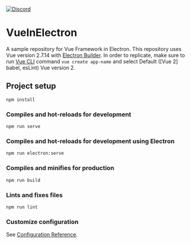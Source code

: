 [![Discord](https://img.shields.io/discord/129301308883730432.svg?color=7289da&label=Discord&logo=discord&style=flat-square)](https://discord.gg/0imKLxQ9nffTVfG2) 

# VueInElectron
A sample repository for Vue Framework in Electron. This repository uses Vue version 2.7.14 with [Electron Builder](https://github.com/nklayman/vue-cli-plugin-electron-builder).
In order to replicate, make sure to run [Vue CLI](https://cli.vuejs.org/) command `vue create app-name` and select Default \(\[Vue 2\] babel, esLint\) Vue version 2.

## Project setup
```
npm install
```

### Compiles and hot-reloads for development
```
npm run serve
```

### Compiles and hot-reloads for development using Electron
```
npm run electron:serve
```

### Compiles and minifies for production
```
npm run build
```

### Lints and fixes files
```
npm run lint
```

### Customize configuration
See [Configuration Reference](https://cli.vuejs.org/config/).
